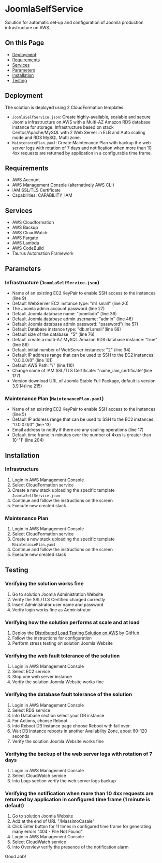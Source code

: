 # JoomlaSelfService
Solution for automatic set-up and configuration of Joomla production infrastructure on AWS.

## On this Page
- [Deployment](#deployment)
- [Requirements](#requirements)
- [Services](#services)
- [Parameters](#parameters)
- [Installation](#installation)
- [Testing](#testing)

## Deployment
The solution is deployed using 2 CloudFormation templates. 
- ```JoomlaSelfService.json```: Create highly-available, scalable and secure Joomla infrastructure on AWS with a Multi-AZ Amazon RDS database instance for storage. Infrastructure based on stack Centos/Apache/MySQL with 2 Web Server in ELB and Auto scaling mode and RDS MySQL Multi zone.
- ```MaintenancePlan.yaml```: Create Maintenance Plan with backup the web server logs with rotation of 7 days and notification when more than 10 4xx requests are returned by application in a configurable time frame.

## Requirements
- AWS Account
- AWS Management Console (alternatively AWS CLI)
- IAM SSL/TLS Certificate
- Capabilities: CAPABILITY_IAM

## Services
- AWS Cloudformation
- AWS Backup
- AWS CloudWatch
- AWS Fargate
- AWS Lambda
- AWS CodeBuild
- Taurus Automation Framework

## Parameters
### Infrastructure (```JoomlaSelfService.json```)
- Name of an existing EC2 KeyPair to enable SSH access to the instances (line 9)
- Default WebServer EC2 instance type: "m1.small" (line 20)
- The Joomla admin account password (line 27)
- Default Joomla database name: "joomladb" (line 36)
- Default Joomla database admin username: "admin" (line 46)
- Default Joomla database admin password: "password"(line 57)
- Default Database instance type: "db.m1.small"(line 68)
- Default size of the database: "5" (line 76)
- Default create a multi-AZ MySQL Amazon RDS database instance: "true" (line 86)
- Default initial number of WebServer instances: "2" (line 94)
- Default IP address range that can be used to SSH to the EC2 instances: "0.0.0.0/0" (line 101)
- Default AWS Path: "/" (line 110)
- Change name of IAM SSL/TLS Certificate: "name_iam_certificate"(line 177)
- Version download URL of Joomla Stable Full Package, default is version 3.9.14(line 215)

### Maintenance Plan (```MaintenancePlan.yaml```)
- Name of an existing EC2 KeyPair to enable SSH access to the instances (line 5)
- Default IP address range that can be used to SSH to the EC2 instances: "0.0.0.0/0" (line 13)
- Email address to notify if there are any scaling operations (line 17)
- Default time frame in minutes over the number of 4xxs is greater than 10: '1' (line 204)

## Installation
### Infrastructure
1. Login in AWS Management Console
2. Select CloudFormation service
3. Create a new stack uploading the specific template ```JoomlaSelfService.json```
4. Continue and follow the instructions on the screen
4. Execute new created stack

### Maintenance Plan
1. Login in AWS Management Console
2. Select CloudFormation service
3. Create a new stack uploading the specific template ```MaintenancePlan.yaml```
4. Continue and follow the instructions on the screen
4. Execute new created stack

## Testing
### Verifying the solution works fine
1. Go to solution Joomla Administration Website
2. Verify the SSL/TLS Certified charged correctly
3. Insert Administrator user name and password
4. Verify login works fine as Administrator

### Verifying how the solution performs at scale and at load
1. Deploy the [Distributed Load Testing Solution on AWS](https://github.com/awslabs/distributed-load-testing-on-aws) by GitHub
2. Follow the instructions for configuration
3. Perform stress testing on solution Joomla Website

### Verifying the web fault tolerance of the solution
1. Login in AWS Management Console
2. Select EC2 service
3. Stop one web server instance
4. Verify the solution Joomla Website works fine

### Verifying the database fault tolerance of the solution
1. Login in AWS Management Console
2. Select RDS service
3. Into Database section select your DB instance
4. For Actions, choose Reboot
5. Into Reboot DB Instance page choose Reboot with fail over
6. Wait DB Instance reboots in another Availability Zone, about 60-120 seconds
4. Verify the solution Joomla Website works fine

### Verifying the backup of the web server logs with rotation of 7 days
1. Login in AWS Management Console
2. Select CloudWatch service
3. Into Logs section verify the web server logs backup

### Verifying the notification when more than 10 4xx requests are returned by application in configured time frame (1 minute is default) 
1. Go to solution Joomla Website
2. Add at the end of URL "/MassimoCasale"
3. Click Enter button for 11 times in configured time frame for generating many errors "404 - File Not Found"
4. Login in AWS Management Console
5. Select CloudWatch service
6. Into Overview verify the presence of the notification alarm

Good Job!
